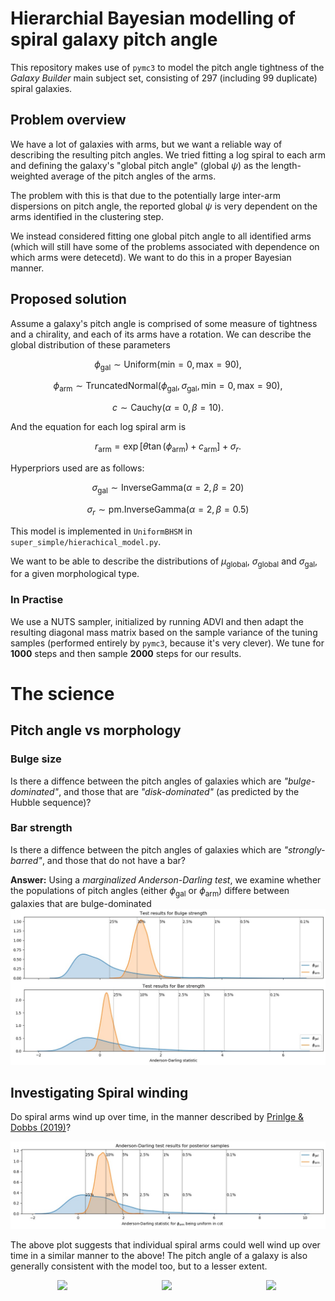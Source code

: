 # Hierarchial Bayesian modelling of spiral galaxy pitch angle

This repository makes use of `pymc3` to model the pitch angle tightness of the *Galaxy Builder* main subject set, consisting of 297 (including 99 duplicate) spiral galaxies.

## Problem overview

We have a lot of galaxies with arms, but we want a reliable way of describing the resulting pitch angles. We tried fitting a log spiral to each arm and defining the galaxy's "global pitch angle" (global $\psi$) as the length-weighted average of the pitch angles of the arms.

The problem with this is that due to the potentially large inter-arm dispersions on pitch angle, the reported global $\psi$ is very dependent on the arms identified in the clustering step.

We instead considered fitting one global pitch angle to all identified arms (which will still have some of the problems associated with dependence on which arms were detecetd). We want to do this in a proper Bayesian manner.


## Proposed solution

Assume a galaxy's pitch angle is comprised of some measure of tightness and a chirality, and each of its arms have a rotation. We can describe the global distribution of these parameters

$$\phi_\mathrm{gal} \sim \mathrm{Uniform}(\mathrm{min}=0, \mathrm{max}=90),$$

$$\phi_\mathrm{arm} \sim \mathrm{TruncatedNormal}(\phi_\mathrm{gal}, \sigma_\mathrm{gal}, \mathrm{min}=0, \mathrm{max}=90),$$

$$c \sim \mathrm{Cauchy}(\alpha=0,\,\beta=10).$$

And the equation for each log spiral arm is

$$ r_\mathrm{arm} = \exp\left[\theta\tan(\phi_\mathrm{arm}) + c_\mathrm{arm}\right] + \sigma_r.$$

Hyperpriors used are as follows:

$$\sigma_\mathrm{gal} \sim \mathrm{InverseGamma}(\alpha=2,\,\beta=20)$$

$$\sigma_r \sim \mathrm{pm.InverseGamma}(\alpha=2,\, \beta=0.5)$$


This model is implemented in `UniformBHSM` in `super_simple/hierachical_model.py`.

We want to be able to describe the distributions of $\mu_\mathrm{global}$, $\sigma_\mathrm{global}$ and $\sigma_\mathrm{gal}$, for a given morphological type.


### In Practise

We use a NUTS sampler, initialized by running ADVI and then adapt the resulting diagonal mass matrix based on the sample variance of the tuning samples (performed entirely by `pymc3`, because it's very clever). We tune for **1000** steps and then sample **2000** steps for our results.

# The science

## Pitch angle vs morphology

### Bulge size
Is there a diffence between the pitch angles of galaxies which are *"bulge-dominated"*, and those that are *"disk-dominated"* (as predicted by the Hubble sequence)?

### Bar strength
Is there a diffence between the pitch angles of galaxies which are *"strongly-barred"*, and those that do not have a bar?

**Answer:** Using a *marginalized Anderson-Darling test*, we examine whether the populations of pitch angles (either $\phi_\mathrm{gal}$ or $\phi_\mathrm{arm}$) differe between galaxies that are bulge-dominated
![](plots/bulge_bar_test_results.jpg)


## Investigating Spiral winding
Do spiral arms wind up over time, in the manner described by [Prinlge & Dobbs (2019)](https://ui.adsabs.harvard.edu/abs/2019MNRAS.490.1470P/abstract)?

![](plots/combined_cot_uniform_marginalized_tests.jpg)

The above plot suggests that individual spiral arms could well wind up over time in a similar manner to the above! The pitch angle of a galaxy is also generally consistent with the model too, but to a lesser extent.

<div style="display:flex;flex-direction:row;justify-content:space-around;max-width:500px">
<img src="plots/qsdw_spiral.mp4" style="height:100px" />
<img src="plots/linked_winding_spirals.mp4" style="height:100px" />
<img src="plots/reccurent_spiral.mp4" style="height:100px" />
</div>
